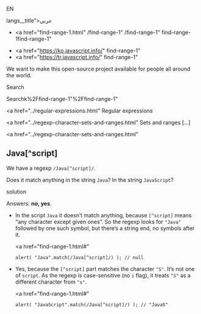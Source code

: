 EN

langs\_\_title">عربي</span></a>

-   <a href="find-range-1.html"
    /find-range-1"
    /find-range-1"
    find-range-1find-range-1"

<!-- -->

-   <a href="https://ko.javascript.info/"
    find-range-1"
-   <a href="https://tr.javascript.info/"
    find-range-1"

We want to make this open-source project available for people all around the world.

Search

Searchk%2Ffind-range-1"%2Ffind-range-1" </a>

<a href="../regular-expressions.html" Regular expressions</span></a>

<a href="../regexp-character-sets-and-ranges.html" Sets and ranges [...]</span></a>

<a href="../regexp-character-sets-and-ranges.html"

## Java\[^script\]

We have a regexp `/Java[^script]/`.

Does it match anything in the string `Java`? In the string `JavaScript`?

solution

Answers: **no, yes**.

-   In the script `Java` it doesn’t match anything, because `[^script]` means “any character except given ones”. So the regexp looks for `"Java"` followed by one such symbol, but there’s a string end, no symbols after it.

    <a href="find-range-1.html#"
    <a href="find-range-1.html#" class="toolbar__button toolbar__button_edit" title="open in sandbox"></a>

        alert( "Java".match(/Java[^script]/) ); // null

-   Yes, because the `[^script]` part matches the character `"S"`. It’s not one of `script`. As the regexp is case-sensitive (no `i` flag), it treats `"S"` as a different character from `"s"`.

    <a href="find-range-1.html#"
    <a href="find-range-1.html#" class="toolbar__button toolbar__button_edit" title="open in sandbox"></a>

        alert( "JavaScript".match(/Java[^script]/) ); // "JavaS"
